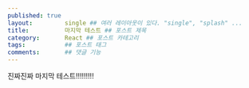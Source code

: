 ```yaml
---
published: true
layout:         single ## 여러 레이아웃이 있다. "single", "splash" ...
title:          마지막 테스트 ## 포스트 제목
category:       React ## 포스트 카테고리
tags:           ## 포스트 태그
comments:       ## 댓글 기능
---
```


진짜진짜 마지막 테스트!!!!!!!!!
